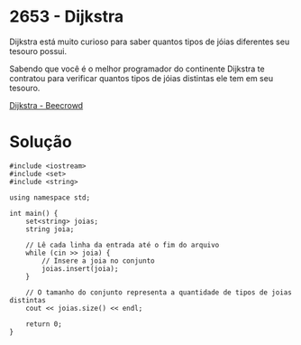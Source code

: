 # 2653 - Dijkstra

Dijkstra está muito curioso para saber quantos tipos de jóias diferentes seu tesouro possui.

Sabendo que você é o melhor programador do continente Dijkstra te contratou para verificar quantos tipos de jóias distintas ele tem em seu tesouro.

[Dijkstra - Beecrowd](https://judge.beecrowd.com/pt/problems/view/2653)

# Solução

```
#include <iostream>
#include <set>
#include <string>

using namespace std;

int main() {
    set<string> joias;
    string joia;

    // Lê cada linha da entrada até o fim do arquivo
    while (cin >> joia) {
        // Insere a joia no conjunto
        joias.insert(joia);
    }

    // O tamanho do conjunto representa a quantidade de tipos de joias distintas
    cout << joias.size() << endl;

    return 0;
}

```